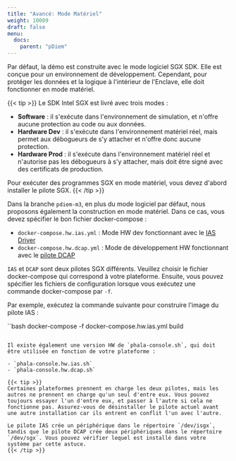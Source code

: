 ```yaml
---
title: "Avancé: Mode Matériel"
weight: 10009
draft: false
menu:
  docs:
    parent: "pDiem"
---
```


Par défaut, la démo est construite avec le mode logiciel SGX SDK. Elle est conçue pour un environnement de développement. Cependant, pour protéger les données et la logique à l'intérieur de l'Enclave, elle doit fonctionner en mode matériel.

{{< tip >}}
Le SDK Intel SGX est livré avec trois modes :

- **Software** : il s'exécute dans l'environnement de simulation, et n'offre aucune protection au code ou aux données.
- **Hardware Dev** : il s'exécute dans l'environnement matériel réel, mais permet aux débogueurs de s'y attacher et n'offre donc aucune protection.
- **Hardware Prod** : il s'exécute dans l'environnement matériel réel et n'autorise pas les débogueurs à s'y attacher, mais doit être signé avec des certificats de production.

Pour exécuter des programmes SGX en mode matériel, vous devez d'abord installer le pilote SGX.
{{< /tip >}}

Dans la branche `pdiem-m3`, en plus du mode logiciel par défaut, nous proposons également la construction en mode matériel. Dans ce cas, vous devez spécifier le bon fichier docker-compose :

- `docker-compose.hw.ias.yml` : Mode HW dev fonctionnant avec le [IAS Driver](https://01.org/intel-softwareguard-extensions/downloads/intel-sgx-linux-2.13-release)
- `docker-compose.hw.dcap.yml` : Mode de développement HW fonctionnant avec le [pilote DCAP](https://01.org/intel-softwareguard-extensions/downloads/intel-sgx-dcap-1.10-release)

`IAS` et `DCAP` sont deux pilotes SGX différents. Veuillez choisir le fichier docker-compose qui correspond à votre plateforme. Ensuite, vous pouvez spécifier les fichiers de configuration lorsque vous exécutez une commande docker-compose par `-f`.

Par exemple, exécutez la commande suivante pour construire l'image du pilote IAS :

``bash
docker-compose -f docker-compose.hw.ias.yml build
```

Il existe également une version HW de `phala-console.sh`, qui doit être utilisée en fonction de votre plateforme :

- `phala-console.hw.ias.sh`
- `phala-console.hw.dcap.sh`

{{< tip >}}
Certaines plateformes prennent en charge les deux pilotes, mais les autres ne prennent en charge qu'un seul d'entre eux. Vous pouvez toujours essayer l'un d'entre eux, et passer à l'autre si cela ne fonctionne pas. Assurez-vous de désinstaller le pilote actuel avant une autre installation car ils entrent en conflit l'un avec l'autre.

Le pilote IAS crée un périphérique dans le répertoire `/dev/isgx`, tandis que le pilote DCAP crée deux périphériques dans le répertoire `/dev/sgx`. Vous pouvez vérifier lequel est installé dans votre système par cette astuce.
{{< /tip >}}
